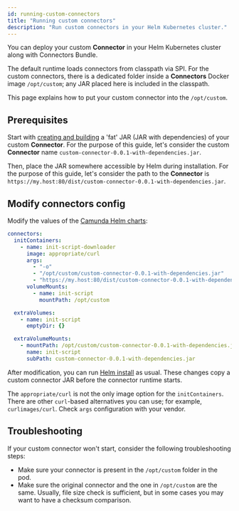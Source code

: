 ```yaml
---
id: running-custom-connectors
title: "Running custom connectors"
description: "Run custom connectors in your Helm Kubernetes cluster."
---
```


You can deploy your custom **Connector** in your Helm Kubernetes cluster along with Connectors Bundle.

The default runtime loads connectors from classpath via SPI. For the custom connectors, there is a dedicated folder
inside a **Connectors** Docker image `/opt/custom`; any JAR placed here is included in the classpath.

This page explains how to put your custom connector into the `/opt/custom`.

## Prerequisites

Start with [creating and building](/components/connectors/custom-built-connectors/connector-sdk.md) a 'fat' JAR (JAR with dependencies) of your custom **Connector**. For the purpose of
this guide, let's consider the custom **Connector** name `custom-connector-0.0.1-with-dependencies.jar`.

Then, place the JAR somewhere accessible by Helm during installation. For the purpose of this guide,
let's consider the path to the **Connector** is `https://my.host:80/dist/custom-connector-0.0.1-with-dependencies.jar`.

## Modify connectors config

Modify the values of the [Camunda Helm charts](https://artifacthub.io/packages/helm/camunda/camunda-platform#parameters):

```yaml
connectors:
  initContainers:
    - name: init-script-downloader
      image: appropriate/curl
      args:
        - "-o"
        - "/opt/custom/custom-connector-0.0.1-with-dependencies.jar"
        - "https://my.host:80/dist/custom-connector-0.0.1-with-dependencies.jar"
      volumeMounts:
        - name: init-script
          mountPath: /opt/custom

  extraVolumes:
    - name: init-script
      emptyDir: {}

  extraVolumeMounts:
    - mountPath: /opt/custom/custom-connector-0.0.1-with-dependencies.jar
      name: init-script
      subPath: custom-connector-0.0.1-with-dependencies.jar
```

After modification, you can run [Helm install](/self-managed/installation-methods/helm/install.md#install-camunda-helm-chart) as usual.
These changes copy a custom connector JAR before the connector runtime starts.

The `appropriate/curl` is not the only image option for the `initContainers`. There are other `curl`-based alternatives you can use; for example, `curlimages/curl`. Check `args` configuration with your vendor.

## Troubleshooting

If your custom connector won't start, consider the following troubleshooting steps:

- Make sure your connector is present in the `/opt/custom` folder in the pod.
- Make sure the original connector and the one in `/opt/custom` are the same. Usually, file size check is sufficient, but in some cases you may want to have a checksum comparison.
